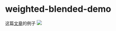 # weighted-blended-demo

这篇[文章](https://ninter6.github.io/2024/08/11/weighted-blended/)的例子
![](https://pic.imge.cc/2024/08/11/66b8df35768ea.gif)
